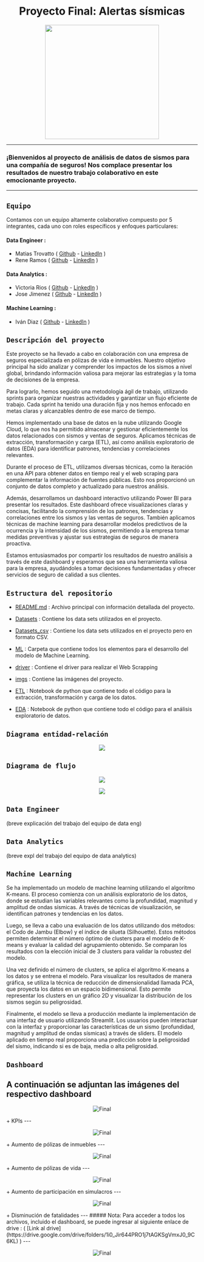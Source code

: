 
# <h1 align=center> **Proyecto Final: Alertas sísmicas** </h1>
                                            

<p align="center">
<img src="https://github.com/ReneRamosTrvn/alertas_sismicas/blob/main/imgs/Earthquake%20safety%20steps%20with%20disaster%20emergency%20action%20advice%20outline%20diagram.jpg"  height=300>
</p>

--- 
### ¡Bienvenidos al proyecto de análisis de datos de sismos para una compañía de seguros! Nos complace presentar los resultados de nuestro trabajo colaborativo en este emocionante proyecto.
---
## `Equipo`
Contamos con un equipo altamente colaborativo compuesto por 5 integrantes, cada uno con roles específicos y enfoques particulares:

#### Data Engineer :
+ Matias Trovatto ( [Github](https://github.com/MatyTrova) - [LinkedIn](https://www.linkedin.com/in/matias-trovatto-b33972255/) )
+ Rene Ramos  ( [Github](https://github.com/ReneRamosTrvn) - [LinkedIn](https://www.linkedin.com/in/ren%C3%A9-ramos-669536194/) )

#### Data Analytics :
+ Victoria Rios ( [Github](https://github.com/QuimeraRios) - [LinkedIn](https://www.linkedin.com/in/victoria-rios-datascience/) )
+ Jose Jimenez ( [Github](https://github.com/josej16) - [LinkedIn](https://www.linkedin.com/in/jos%C3%A9-antonio-jim%C3%A9nez-tob%C3%ADa-77914913b/) )

#### Machine Learning :
+ Iván Diaz  ( [Github](https://github.com/Ivancadi) - [LinkedIn](https://www.linkedin.com/in/ivan-diaz-ca%C3%B1avera-739124211/) )

## `Descripción del proyecto`
Este proyecto se ha llevado a cabo en colaboración con una empresa de seguros especializada en pólizas de vida e inmuebles. Nuestro objetivo principal ha sido analizar y comprender los impactos de los sismos a nivel global, brindando información valiosa para mejorar las estrategias y la toma de decisiones de la empresa.

Para lograrlo, hemos seguido una metodología ágil de trabajo, utilizando sprints para organizar nuestras actividades y garantizar un flujo eficiente de trabajo. Cada sprint ha tenido una duración fija y nos hemos enfocado en metas claras y alcanzables dentro de ese marco de tiempo.

Hemos implementado una base de datos en la nube utilizando Google Cloud, lo que nos ha permitido almacenar y gestionar eficientemente los datos relacionados con sismos y ventas de seguros. Aplicamos técnicas de extracción, transformación y carga (ETL), así como análisis exploratorio de datos (EDA) para identificar patrones, tendencias y correlaciones relevantes.

Durante el proceso de ETL, utilizamos diversas técnicas, como la iteración en una API para obtener datos en tiempo real y el web scraping para complementar la información de fuentes públicas. Esto nos proporcionó un conjunto de datos completo y actualizado para nuestros análisis.

Además, desarrollamos un dashboard interactivo utilizando Power BI para presentar los resultados. Este dashboard ofrece visualizaciones claras y concisas, facilitando la comprensión de los patrones, tendencias y correlaciones entre los sismos y las ventas de seguros. También aplicamos técnicas de machine learning para desarrollar modelos predictivos de la ocurrencia y la intensidad de los sismos, permitiendo a la empresa tomar medidas preventivas y ajustar sus estrategias de seguros de manera proactiva.

Estamos entusiasmados por compartir los resultados de nuestro análisis a través de este dashboard y esperamos que sea una herramienta valiosa para la empresa, ayudándoles a tomar decisiones fundamentadas y ofrecer servicios de seguro de calidad a sus clientes.

## `Estructura del repositorio`

- [README.md](./README.md) : Archivo principal con información detallada del proyecto.

- [Datasets](./Datasets) : Contiene los data sets utilizados en el proyecto.

- [Datasets_csv](./Datasets_csv) : Contiene los data sets utilizados en el proyecto pero en formato CSV.

- [ML](./ML) : Carpeta que contiene todos los elementos para el desarrollo del modelo de Machine Learning.

- [driver](./driver) : Contiene el driver para realizar el Web Scrapping

- [imgs](./imgs) : Contiene las imágenes del proyecto.

- [ETL](./ETL.ipynb) : Notebook de python que contiene todo el código para la extracción, transformación y carga de los datos.

- [EDA](./EDA.ipynb) : Notebook de python que contiene todo el código para el análisis exploratorio de datos.

## `Diagrama entidad-relación` 

<p align="center">
<img src="https://github.com/ReneRamosTrvn/alertas_sismicas/blob/main/imgs/Diagrama%20ER.svg" >
</p>


## `Diagrama de flujo` 

<p align="center">
<img src="https://github.com/ReneRamosTrvn/alertas_sismicas/blob/main/imgs/31db1805ab784cdcc2b9a5c4bc3f9fe2QhQnD9gQr9oyACnz-0.png" >
</p>

<p align="center">
<img src="https://github.com/ReneRamosTrvn/alertas_sismicas/blob/main/imgs/31db1805ab784cdcc2b9a5c4bc3f9fe2QhQnD9gQr9oyACnz-1.png" >
</p>


## `Data Engineer` 

(breve explicación del trabajo del equipo de data eng)

## `Data Analytics` 

(breve expl del trabajo del equipo de data analytics)

## `Machine Learning` 

Se ha implementado un modelo de machine learning utilizando el algoritmo K-means. El proceso comienza con un análisis exploratorio de los datos, donde se estudian las variables relevantes como la profundidad, magnitud y amplitud de ondas sísmicas. A través de técnicas de visualización, se identifican patrones y tendencias en los datos.

Luego, se lleva a cabo una evaluación de los datos utilizando dos métodos: el Codo de Jambu (Elbow) y el índice de silueta (Silhouette). Estos métodos permiten determinar el número óptimo de clusters para el modelo de K-means y evaluar la calidad del agrupamiento obtenido. Se comparan los resultados con la elección inicial de 3 clusters para validar la robustez del modelo.

Una vez definido el número de clusters, se aplica el algoritmo K-means a los datos y se entrena el modelo. Para visualizar los resultados de manera gráfica, se utiliza la técnica de reducción de dimensionalidad llamada PCA, que proyecta los datos en un espacio bidimensional. Esto permite representar los clusters en un gráfico 2D y visualizar la distribución de los sismos según su peligrosidad.

Finalmente, el modelo se lleva a producción mediante la implementación de una interfaz de usuario utilizando Streamlit. Los usuarios pueden interactuar con la interfaz y proporcionar las características de un sismo (profundidad, magnitud y amplitud de ondas sísmicas) a través de sliders. El modelo aplicado en tiempo real proporciona una predicción sobre la peligrosidad del sismo, indicando si es de baja, media o alta peligrosidad.

## `Dashboard` 
A continuación se adjuntan las imágenes del respectivo dashboard
---
<p align="center">
<img src="https://github.com/ReneRamosTrvn/alertas_sismicas/blob/main/imgs/portada.png"  alt="Final">
</p>
+ KPIs
---
<p align="center">
<img src="https://github.com/ReneRamosTrvn/alertas_sismicas/blob/main/imgs/pag%201.png"  alt="Final">
</p>
+ Aumento de pólizas de inmuebles
---
<p align="center">
<img src="https://github.com/ReneRamosTrvn/alertas_sismicas/blob/main/imgs/pag2.png"  alt="Final">
</p>
+ Aumento de pólizas de vida
---
<p align="center">
<img src="https://github.com/ReneRamosTrvn/alertas_sismicas/blob/main/imgs/pag3.png"  alt="Final">
</p>
+ Aumento de participación en simulacros
---
<p align="center">
<img src="https://github.com/ReneRamosTrvn/alertas_sismicas/blob/main/imgs/pag4.png"  alt="Final">
</p>
+ Disminución de fatalidades
---
##### Nota: Para acceder a todos los archivos, incluido el dashboard, se puede ingresar al siguiente enlace de drive : 
( [Link al drive](https://drive.google.com/drive/folders/1i0_Jir644PRO1j7tAGKSgVmxJ0_9C6KL) )
---

<p align="center">
<img src="https://github.com/ReneRamosTrvn/alertas_sismicas/blob/main/imgs/henry.jpg"  alt="Final">
</p>


